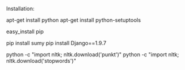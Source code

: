 Installation:

apt-get install python
apt-get install python-setuptools

easy_install pip

pip install sumy
pip install Django==1.9.7

python -c "import nltk; nltk.download('punkt')"
python -c "import nltk; nltk.download('stopwords')"